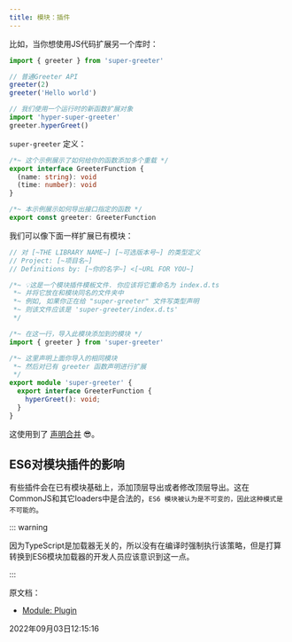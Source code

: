 ```yaml
---
title: 模块：插件
---
```




比如，当你想使用JS代码扩展另一个库时：

```js
import { greeter } from 'super-greeter'

// 普通Greeter API
greeter(2)
greeter('Hello world')

// 我们使用一个运行时的新函数扩展对象
import 'hyper-super-greeter'
greeter.hyperGreet()
```

`super-greeter` 定义：

```typescript
/*~ 这个示例展示了如何给你的函数添加多个重载 */
export interface GreeterFunction {
  (name: string): void
  (time: number): void
}

/*~ 本示例展示如何导出接口指定的函数 */
export const greeter: GreeterFunction
```

我们可以像下面一样扩展已有模块：

```typescript {14-16}
// 对 [~THE LIBRARY NAME~] [~可选版本号~] 的类型定义
// Project: [~项目名~]
// Definitions by: [~你的名字~] <[~URL FOR YOU~]

/*~ 💡这是一个模块插件模板文件. 你应该将它重命名为 index.d.ts
 *~ 并将它放在和模块同名的文件夹中
 *~ 例如, 如果你正在给 "super-greeter" 文件写类型声明
 *~ 则该文件应该是 'super-greeter/index.d.ts'
 */

/*~ 在这一行，导入此模块添加到的模块 */
import { greeter } from 'super-greeter'

/*~ 这里声明上面你导入的相同模块
 *~ 然后对已有 greeter 函数声明进行扩展
 */
export module 'super-greeter' {
  export interface GreeterFunction {
    hyperGreet(): void;
  }
}
```

这使用到了 [声明合并](../../reference/declaration-merging) 😎。



## ES6对模块插件的影响

有些插件会在已有模块基础上，添加顶层导出或者修改顶层导出。这在CommonJS和其它loaders中是合法的，`ES6 模块被认为是不可变的，因此这种模式是不可能的`。

::: warning

因为TypeScript是加载器无关的，所以没有在编译时强制执行该策略，但是打算转换到ES6模块加载器的开发人员应该意识到这一点。

:::



原文档：

- [Module: Plugin](https://www.typescriptlang.org/docs/handbook/declaration-files/templates/module-plugin-d-ts.html)


2022年09月03日12:15:16
